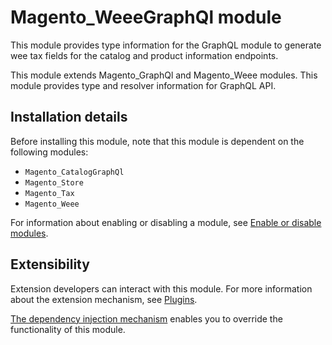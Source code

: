 # Magento_WeeeGraphQl module

This module provides type information for the GraphQL module to generate wee tax fields for the catalog and product information endpoints.

This module extends Magento_GraphQl and Magento_Weee modules. This module provides type and resolver information for GraphQL API.

## Installation details

Before installing this module, note that this module is dependent on the following modules:

- `Magento_CatalogGraphQl`
- `Magento_Store`
- `Magento_Tax`
- `Magento_Weee`

For information about enabling or disabling a module, see [Enable or disable modules](https://experienceleague.adobe.com/en/docs/commerce-operations/installation-guide/tutorials/manage-modules).

## Extensibility

Extension developers can interact with this module. For more information about the extension mechanism, see [Plugins](https://developer.adobe.com/commerce/php/development/components/plugins/).

[The dependency injection mechanism](https://developer.adobe.com/commerce/php/development/components/dependency-injection/) enables you to override the functionality of this module.
